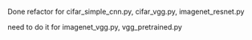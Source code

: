Done refactor for 
cifar_simple_cnn.py, cifar_vgg.py, imagenet_resnet.py

need to do it for
imagenet_vgg.py, vgg_pretrained.py